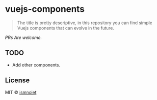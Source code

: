 # vuejs-components 
> The title is pretty descriptive, in this repository you can find simple Vuejs components that can evolve in the future.

*PRs Are welcome.*

## TODO
* Add other components.

## License
MIT © [ismnoiet](https://blog.ismnoiet.com)